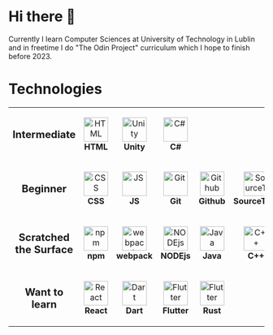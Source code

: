 # Hi there 👋
Currently I learn Computer Sciences at University of Technology in Lublin and in freetime I do "The Odin Project" curriculum which I hope to finish before 2023.
# Technologies
<table>
  <tr>
    <td align="center" height="108" width="108">
      <strong style='font-size: 20px'>Intermediate</strong>
    </td>
    <td align="center" height="108" width="108">
        <img src="https://cdn.jsdelivr.net/gh/devicons/devicon/icons/html5/html5-original.svg"
        width="48"
        height="48"
        alt="HTML">
        <br /><strong>HTML</strong>
      </td>
    <td align="center" height="108" width="108">
      <img src="https://cdn.jsdelivr.net/gh/devicons/devicon/icons/unity/unity-original.svg"
      width="48"
      height="48"
      alt="Unity">
      <br /><strong>Unity</strong>
    </td>
    <td align="center" height="108" width="108">
      <img src="https://cdn.jsdelivr.net/gh/devicons/devicon/icons/csharp/csharp-original.svg"
      width="48"
      height="48"
      alt="C#">
      <br /><strong>C#</strong>
    </td>
  </tr>
  <tr>
    <td align="center" height="108" width="108">
      <strong style='font-size: 20px'>Beginner</strong>
    </td> 
      <td align="center" height="108" width="108">
        <img src="https://cdn.jsdelivr.net/gh/devicons/devicon/icons/css3/css3-original.svg"
        width="48"
        height="48"
        alt="CSS">
        <br /><strong>CSS</strong>
      </td>
      <td align="center" height="108" width="108">
        <img src="https://cdn.jsdelivr.net/gh/devicons/devicon/icons/javascript/javascript-original.svg"
        width="48"
        height="48"
        alt="JS">
        <br /><strong>JS</strong>
      </td> 
    <td align="center" height="108" width="108">
        <img src="https://cdn.jsdelivr.net/gh/devicons/devicon/icons/git/git-original.svg"
        width="48"
        height="48"
        alt="Git">
        <br /><strong>Git</strong>
      </td>
      <td align="center" height="108" width="108">
        <img src="https://cdn.jsdelivr.net/gh/devicons/devicon/icons/github/github-original.svg"
        width="48"
        height="48"
        alt="Github">
        <br /><strong>Github</strong>
      </td>
      <td align="center" height="108" width="108">
        <img src="https://cdn.jsdelivr.net/gh/devicons/devicon/icons/sourcetree/sourcetree-original.svg"
        width="48"
        height="48"
        alt="SourceTree">
        <br /><strong>SourceTree</strong>
      </td>
      <td align="center" height="108" width="108">
        <img src="https://cdn.jsdelivr.net/gh/devicons/devicon/icons/latex/latex-original.svg"
        width="48"
        height="48"
        alt="LaTeX">
        <br /><strong>LaTeX</strong>
      </td> 
  </tr>
  <tr>
    <td align="center" height="108" width="108">
      <strong style='font-size: 20px'>Scratched the Surface</strong>
    </td>
    <td align="center" height="108" width="108">
      <img src="https://cdn.jsdelivr.net/gh/devicons/devicon/icons/npm/npm-original-wordmark.svg"
      width="48"
      height="48"
      alt="npm">
      <br /><strong>npm</strong>
    </td>
    <td align="center" height="108" width="108">
      <img src="https://cdn.jsdelivr.net/gh/devicons/devicon/icons/webpack/webpack-original.svg"
      width="48"
      height="48"
      alt="webpack">
      <br /><strong>webpack</strong>
    </td>
    <td align="center" height="108" width="108">
      <img src="https://cdn.jsdelivr.net/gh/devicons/devicon/icons/nodejs/nodejs-original.svg"
      width="48"
      height="48"
      alt="NODEjs">
      <br /><strong>NODEjs</strong>
    </td>
    <td align="center" height="108" width="108">
      <img src="https://cdn.jsdelivr.net/gh/devicons/devicon/icons/java/java-original.svg"
      width="48"
      height="48"
      alt="Java">
      <br /><strong>Java</strong>
    </td>
    <td align="center" height="108" width="108">
      <img src="https://cdn.jsdelivr.net/gh/devicons/devicon/icons/cplusplus/cplusplus-original.svg"
      width="48"
      height="48"
      alt="C++">
      <br /><strong>C++</strong>
    </td>
    <td align="center" height="108" width="108">
      <img src="https://cdn.jsdelivr.net/gh/devicons/devicon/icons/c/c-original.svg"
      width="48"
      height="48"
      alt="C">
      <br /><strong>C</strong>
    </td>
    <td align="center" height="108" width="108">
      <img src="https://cdn.jsdelivr.net/gh/devicons/devicon/icons/python/python-original.svg"
      width="48"
      height="48"
      alt="Python">
      <br /><strong>Python</strong>
    </td>
    <td align="center" height="108" width="108">
      <img src="https://cdn.jsdelivr.net/gh/devicons/devicon/icons/bash/bash-original.svg"
      width="48"
      height="48"
      alt="Bash">
      <br /><strong>Bash</strong>
    </td>
    <td align="center" height="108" width="108">
      <img src="https://cdn.jsdelivr.net/gh/devicons/devicon/icons/haskell/haskell-original.svg"
      width="48"
      height="48"
      alt="Haskell">
      <br /><strong>Haskell</strong>
    </td>
    <td align="center" height="108" width="108">
      <img src="https://cdn.jsdelivr.net/gh/devicons/devicon/icons/labview/labview-original.svg"
      width="48"
      height="48"
      alt="LabView">
      <br /><strong>LabView</strong>
    </td>
    <td align="center" height="108" width="108">
      <img src="https://cdn.jsdelivr.net/gh/devicons/devicon/icons/bitbucket/bitbucket-original.svg"
      width="48"
      height="48"
      alt="Bitbucket">
      <br /><strong>Bitbucket</strong>
    </td>
    <td align="center" height="108" width="108">
      <img src="https://cdn.jsdelivr.net/gh/devicons/devicon/icons/gimp/gimp-original.svg"
      width="48"
      height="48"
      alt="GIMP">
      <br /><strong>GIMP</strong>
    </td>
    <td align="center" height="108" width="108">
      <img src="https://cdn.jsdelivr.net/gh/devicons/devicon/icons/inkscape/inkscape-original.svg"
      width="48"
      height="48"
      alt="Inkscape">
      <br /><strong>Inkscape</strong>
    </td>
    <td align="center" height="108" width="108">
      <img src="https://cdn.jsdelivr.net/gh/devicons/devicon/icons/blender/blender-original.svg"
      width="48"
      height="48"
      alt="Blender">
      <br /><strong>Blender</strong>
    </td>
  </tr>
  <tr>
    <td align="center" height="108" width="108">
      <strong style='font-size: 20px'>Want to learn</strong>
    </td>
    <td align="center" height="108" width="108">
      <img src="https://cdn.jsdelivr.net/gh/devicons/devicon/icons/react/react-original.svg"
      width="48"
      height="48"
      alt="React">
      <br /><strong>React</strong>
    </td>
    <td align="center" height="108" width="108">
      <img src="https://cdn.jsdelivr.net/gh/devicons/devicon/icons/dart/dart-original.svg"
      width="48"
      height="48"
      alt="Dart">
      <br /><strong>Dart</strong>
    </td>
    <td align="center" height="108" width="108">
      <img src="https://cdn.jsdelivr.net/gh/devicons/devicon/icons/flutter/flutter-original.svg"
      width="48"
      height="48"
      alt="Flutter">
      <br /><strong>Flutter</strong>
    </td>
    <td align="center" height="108" width="108">
      <img src="https://cdn.jsdelivr.net/gh/devicons/devicon/icons/rust/rust-plain.svg"
      width="48"
      height="48"
      alt="Flutter">
      <br /><strong>Rust</strong>
    </td>
  </tr>
</table>